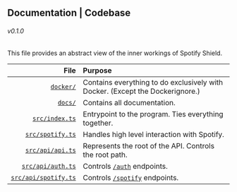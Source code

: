 ## Documentation | Codebase

###### v0.1.0

This file provides an abstract view of the inner workings of Spotify Shield.

|                                               File | Purpose                                                                        |
| -------------------------------------------------: | :----------------------------------------------------------------------------- |
|                       [``docker/``](../../docker/) | Contains everything to do exclusively with Docker.  (Except the Dockerignore.) |
|                            [``docs/``](../../docs) | Contains all documentation.                                                    |
|             [``src/index.ts``](../../src/index.ts) | Entrypoint to the program. Ties everything together.                           |
|         [``src/spotify.ts``](../../src/spotify.ts) | Handles high level interaction with Spotify.                                   |
|         [``src/api/api.ts``](../../src/api/api.ts) | Represents the root of the API. Controls the root path.                        |
|       [``src/api/auth.ts``](../../src/api/auth.ts) | Controls [``/auth``](../api/README.md#get-authlogin) endpoints.                |
| [``src/api/spotify.ts``](../../src/api/spotify.ts) | Controls [``/spotify``](../api/README.md#get-spotifyplaying) endpoints.        |